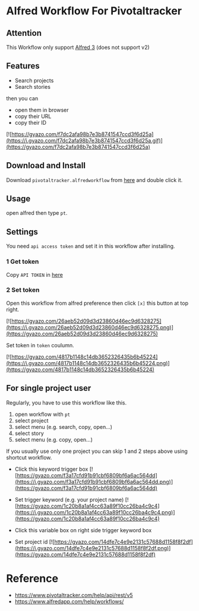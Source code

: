 
# Alfred Workflow For Pivotaltracker

## Attention

This Workflow only support [Alfred 3](https://www.alfredapp.com/) (does not support v2)

## Features

- Search projects
- Search stories

then you can 

- open them in browser
- copy their URL
- copy their ID

[![https://gyazo.com/f7dc2afa98b7e3b8741547ccd3f6d25a](https://i.gyazo.com/f7dc2afa98b7e3b8741547ccd3f6d25a.gif)](https://gyazo.com/f7dc2afa98b7e3b8741547ccd3f6d25a)


## Download and Install

Download `pivotaltracker.alfredworkflow` from [here](https://github.com/tomoyukikashiro/pivotaltracker-alfred-workflow/releases/latest) and double click it.

## Usage

open alfred then type `pt`.

## Settings

You need `api access token` and set it in this workflow after installing.

### 1 Get token

Copy `API TOKEN` in [here](https://www.pivotaltracker.com/profile)

### 2 Set token

Open this workflow from alfred preference then click `[x]` this button at top right.

[![https://gyazo.com/26aeb52d09d3d23860d46ec9d6328275](https://i.gyazo.com/26aeb52d09d3d23860d46ec9d6328275.png)](https://gyazo.com/26aeb52d09d3d23860d46ec9d6328275)

Set token in `token` coulumn.

[![https://gyazo.com/4817b1148c14db3652326435b6b45224](https://i.gyazo.com/4817b1148c14db3652326435b6b45224.png)](https://gyazo.com/4817b1148c14db3652326435b6b45224)

## For single project user

Regularly, you have to use this workflow like this.

1. open workflow with `pt`
2. select project
3. select menu (e.g. search, copy, open...)
4. select story
5. select menu (e.g. copy, open...)

If you usually use only one project you can skip 1 and 2 steps above using shortcut workflow.

- Click this keyword trigger box
[![https://gyazo.com/f3a17cfd91b91cbf6809bf6a6ac564dd](https://i.gyazo.com/f3a17cfd91b91cbf6809bf6a6ac564dd.png)](https://gyazo.com/f3a17cfd91b91cbf6809bf6a6ac564dd)

- Set trigger keyword (e.g. your project name)
[![https://gyazo.com/1c20b8a1af4cc63a89f10cc26ba4c9c4](https://i.gyazo.com/1c20b8a1af4cc63a89f10cc26ba4c9c4.png)](https://gyazo.com/1c20b8a1af4cc63a89f10cc26ba4c9c4)

- Click this variable box on right side trigger keyword box
- Set project id
[![https://gyazo.com/14dfe7c4e9e2131c57688d1158f8f2df](https://i.gyazo.com/14dfe7c4e9e2131c57688d1158f8f2df.png)](https://gyazo.com/14dfe7c4e9e2131c57688d1158f8f2df)

# Reference

- https://www.pivotaltracker.com/help/api/rest/v5
- https://www.alfredapp.com/help/workflows/
